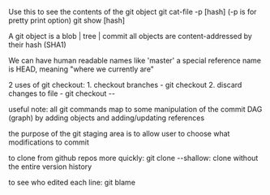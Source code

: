 Use this to see the contents of the git object
	git cat-file -p [hash] (-p is for pretty print option)
	git show [hash]

A git object is a blob | tree | commit
	all objects are content-addressed by their hash (SHA1)

We can have human readable names like 'master'
	a special reference name is HEAD, meaning "where we currently are"

2 uses of git checkout:
	1. checkout branches - git checkout <branchname>
	2. discard changes to file - git checkout -- <file>

useful note: all git commands map to some manipulation of the commit DAG (graph)
by adding objects and adding/updating references

the purpose of the git staging area is to allow user to choose what modifications to commit

to clone from github repos more quickly:
	git clone --shallow: clone without the entire version history

to see who edited each line:
	git blame <file>
